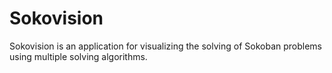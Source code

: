 # Sokovision

Sokovision is an application for visualizing the solving of Sokoban problems using multiple solving algorithms.
